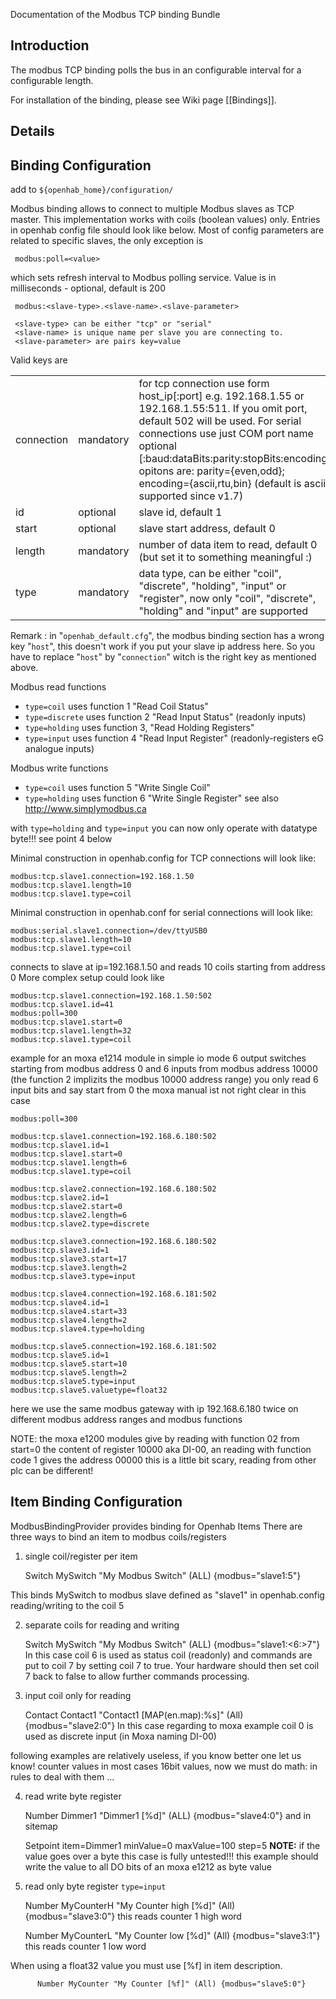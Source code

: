 Documentation of the Modbus TCP binding Bundle

## Introduction

The modbus TCP binding polls the bus in an configurable interval for a configurable length.  

For installation of the binding, please see Wiki page [[Bindings]].
 
## Details

## Binding Configuration

add to `${openhab_home}/configuration/`

Modbus binding allows to connect to multiple Modbus slaves as TCP master. This implementation works with coils (boolean values) only.
Entries in openhab config file should look like below.
Most of config parameters are related to specific slaves, the only exception is

     modbus:poll=<value>

which sets refresh interval to Modbus polling service. Value is in milliseconds - optional, default is 200

     modbus:<slave-type>.<slave-name>.<slave-parameter>

     <slave-type> can be either "tcp" or "serial"
     <slave-name> is unique name per slave you are connecting to.
     <slave-parameter> are pairs key=value


Valid keys are

<table>
  <tr><td>connection</td><td>mandatory</td><td>for tcp connection use form host_ip[:port] e.g. 192.168.1.55 or 192.168.1.55:511. If you omit port, default 502 will be used. For serial connections use just COM port name optional [:baud:dataBits:parity:stopBits:encoding] <br/>opitons are: parity={even,odd}; encoding={ascii,rtu,bin} (default is ascii, supported since v1.7)</td></tr>
  <tr><td>id</td><td>optional</td><td>slave id, default 1</td></tr>
  <tr><td>start</td><td>optional</td><td>slave start address, default 0</td></tr>
  <tr><td>length</td><td>mandatory</td><td>number of data item to read, default 0 (but set it to something meaningful :)</td></tr>
  <tr><td>type</td><td>mandatory</td><td>data type, can be either "coil", "discrete", "holding", "input" or "register", now only "coil", "discrete", "holding" and "input" are supported</td></tr>
</table>

Remark : in "`openhab_default.cfg`", the modbus binding section has a wrong key "`host`", this doesn't work if you put your slave ip address here. So you have to replace "`host`" by "`connection`" witch is the right key as mentioned above.

Modbus read functions 
- `type=coil` uses function 1 "Read Coil Status" 
- `type=discrete` uses function 2 "Read Input Status" (readonly inputs)
- `type=holding` uses function 3, "Read Holding Registers"
- `type=input` uses function 4 "Read Input Register" (readonly-registers eG analogue inputs)

Modbus write functions 
- `type=coil` uses function 5 "Write Single Coil"
- `type=holding` uses function 6 "Write Single Register"
 see also http://www.simplymodbus.ca

with `type=holding` and `type=input` you can now only operate with datatype byte!!!
see point 4 below

Minimal construction in openhab.config for TCP connections will look like:

    modbus:tcp.slave1.connection=192.168.1.50
    modbus:tcp.slave1.length=10
    modbus:tcp.slave1.type=coil
 
Minimal construction in openhab.conf for serial connections will look like:

    modbus:serial.slave1.connection=/dev/ttyUSB0
    modbus:tcp.slave1.length=10
    modbus:tcp.slave1.type=coil

connects to slave at ip=192.168.1.50 and reads 10 coils starting from address 0
More complex setup could look like

    modbus:tcp.slave1.connection=192.168.1.50:502
    modbus:tcp.slave1.id=41
    modbus:poll=300
    modbus:tcp.slave1.start=0
    modbus:tcp.slave1.length=32
    modbus:tcp.slave1.type=coil

example for an moxa e1214 module in simple io mode
6 output switches starting from modbus address 0 and
6 inputs from modbus address 10000 (the function 2 implizits the modbus 10000 address range)
you only read 6 input bits and say start from 0
the moxa manual ist not right clear in this case 

    modbus:poll=300
    
    modbus:tcp.slave1.connection=192.168.6.180:502
    modbus:tcp.slave1.id=1
    modbus:tcp.slave1.start=0
    modbus:tcp.slave1.length=6
    modbus:tcp.slave1.type=coil
    
    modbus:tcp.slave2.connection=192.168.6.180:502
    modbus:tcp.slave2.id=1
    modbus:tcp.slave2.start=0
    modbus:tcp.slave2.length=6
    modbus:tcp.slave2.type=discrete
    
    modbus:tcp.slave3.connection=192.168.6.180:502
    modbus:tcp.slave3.id=1
    modbus:tcp.slave3.start=17
    modbus:tcp.slave3.length=2
    modbus:tcp.slave3.type=input
    
    modbus:tcp.slave4.connection=192.168.6.181:502
    modbus:tcp.slave4.id=1
    modbus:tcp.slave4.start=33
    modbus:tcp.slave4.length=2
    modbus:tcp.slave4.type=holding

    modbus:tcp.slave5.connection=192.168.6.181:502
    modbus:tcp.slave5.id=1
    modbus:tcp.slave5.start=10
    modbus:tcp.slave5.length=2
    modbus:tcp.slave5.type=input
    modbus:tcp.slave5.valuetype=float32

here we use the same modbus gateway with ip 192.168.6.180 twice 
on different modbus address ranges and modbus functions

NOTE: the moxa e1200 modules give by reading with function 02 from start=0 the content of register 10000 aka DI-00, an reading with function code 1 gives the address 00000 this is a little bit scary, reading from other plc can be different! 

## Item Binding Configuration

ModbusBindingProvider provides binding for Openhab Items
There are three ways to bind an item to modbus coils/registers

1) single coil/register per item

     Switch MySwitch "My Modbus Switch" (ALL) {modbus="slave1:5"}

This binds MySwitch to modbus slave defined as "slave1" in openhab.config reading/writing to the coil 5

2) separate coils for reading and writing

     Switch MySwitch "My Modbus Switch" (ALL) {modbus="slave1:<6:>7"}
In this case coil 6 is used as status coil (readonly) and commands are put to coil 7 by setting coil 7 to true.
Your hardware should then set coil 7 back to false to allow further commands processing. 

3) input coil only for reading

     Contact Contact1 "Contact1 [MAP(en.map):%s]" (All)   {modbus="slave2:0"}
In this case regarding to moxa example coil 0 is used as discrete input (in Moxa naming DI-00)

following examples are relatively useless, if you know better one let us know!
counter values in most cases 16bit values, now we must do math: in rules to deal with them ...

4) read write byte register

      Number Dimmer1 "Dimmer1 [%d]" (ALL) {modbus="slave4:0"}
and in sitemap

      Setpoint item=Dimmer1 minValue=0 maxValue=100 step=5
**NOTE:** if the value goes over a byte this case is fully untested!!!
this example should write the value to all DO bits of an moxa e1212 as byte value

5) read only byte register `type=input`

      Number MyCounterH "My Counter high [%d]" (All) {modbus="slave3:0"}
this reads counter 1 high word

      Number MyCounterL "My Counter low [%d]" (All) {modbus="slave3:1"}
this reads counter 1 low word

When using a float32 value you must use [%f] in item description.

`      Number MyCounter "My Counter [%f]" (All) {modbus="slave5:0"}`
 